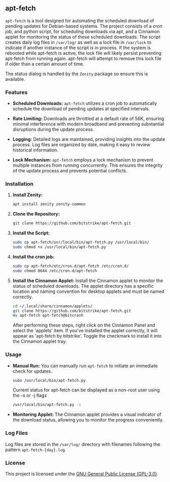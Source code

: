  ## apt-fetch

 `apt-fetch` is a tool designed for automating the scheduled download of pending updates for Debian-based systems. The project consists of a cron job, and python script, for scheduling downloads via apt, and a Cinnamon applet for monitoring the status of these scheduled downloads. The script creates daily log files in `/var/log/` as well as a lock file in `/var/lock` to indicate if another instance of the script is in process. If the system is rebooted while apt-fetch is active, the lock file will likely persist preventing apt-fetch from running again. apt-fetch will attempt to remove this lock file if older than a certain amount of time.

The status dialog is handled by the `Zenity` package so ensure this is available.
 
 ### Features

 - **Scheduled Downloads:** `apt-fetch` utilizes a cron job to automatically schedule the download of pending updates at specified intervals. 

 - **Rate Limiting:** Downloads are throttled at a default rate of 56K, ensuring minimal interference with modern broadband and preventing substantial disruptions during the update process.

 - **Logging:** Detailed logs are maintained, providing insights into the update process. Log files are organized by date, making it easy to review historical information.

 - **Lock Mechanism:** `apt-fetch` employs a lock mechanism to prevent multiple instances from running concurrently. This ensures the integrity of the update process and prevents potential conflicts.

 ### Installation
 1. **Install Zenity:**
     ```bash
     apt install zenity zenity-common
     ```

 2. **Clone the Repository:**
     ```bash
     git clone https://github.com/bitstrike/apt-fetch.git
     ```

 3. **Install the Script:**
     ```bash
     sudo cp apt-fetch/usr/local/bin/apt-fetch.py /usr/local/bin/
     sudo chmod +x /usr/local/bin/apt-fetch.py
     ```

 4. **Install the cron job:**
     ```bash
     sudo cp apt-fetch/etc/cron.d/apt-fetch /etc/cron.d/
     sudo chmod 0644 /etc/cron.d/apt-fetch
     ```

 5. **Install the Cinnamon Applet:**
    Install the Cinnamon applet to monitor the status of scheduled downloads. The applet directory has a specific location and naming convention for desktop applets and must be named correctly.
    ```bash
    cd ~/.local/share/cinnamon/applets/
    git clone https://github.com/bitstrike/apt-fetch.git
    mv apt-fetch apt-fetch@bitcrash
    ```
    After performing these steps, right click on the Cinnamon Panel and select the 'applets' item. If you've installed the applet correctly, it will appear as 'apt-fetch by bitstrike'. Toggle the checkmark to install it into the Cinnamon applet tray.

 ### Usage

 - **Manual Run:**
   You can manually run `apt-fetch` to initiate an immediate check for updates.
     ```bash
     sudo /usr/local/bin/apt-fetch.py
     ```
   Current status for apt-fetch can be displayed as a non-root user using the -s or -j flags
    ``` bash
    /usr/local/bin/apt-fetch.py -s
    ```

 - **Monitoring Applet:**
   The Cinnamon applet provides a visual indicator of the download status, allowing you to monitor the progress conveniently.

 ### Log Files

 Log files are stored in the `/var/log/` directory with filenames following the pattern `apt-fetch-{day}.log`.

 
### License

This project is licensed under the [GNU General Public License (GPL-3.0)](LICENSE).
